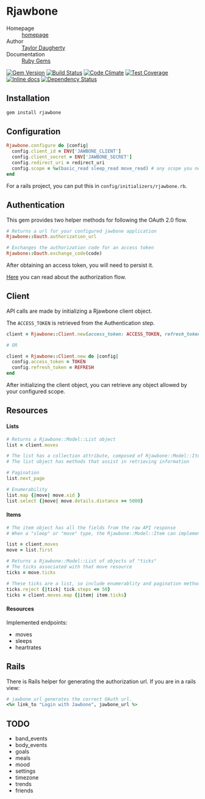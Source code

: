 # Rjawbone

<dl>
  <dt>Homepage</dt><dd><a href="#">homepage</a></dd>
  <dt>Author</dt><dd><a href="">Taylor Daugherty</a></dd>
  <dt>Documentation</dt><dd><a href="#">Ruby Gems</a></dd>
</dl>

[![Gem Version](https://badge.fury.io/rb/rjawbone.svg)](https://badge.fury.io/rb/rjawbone)
[![Build Status](https://travis-ci.org/tylrd/rjawbone.svg?branch=master)](https://travis-ci.org/tylrd/rjawbone)
[![Code Climate](https://codeclimate.com/github/tylrd/rjawbone/badges/gpa.svg)](https://codeclimate.com/github/tylrd/rjawbone)
[![Test Coverage](https://codeclimate.com/github/tylrd/rjawbone/badges/coverage.svg)](https://codeclimate.com/github/tylrd/rjawbone/coverage)
[![Inline docs](http://inch-ci.org/github/tylrd/rjawbone.svg?branch=master)](http://inch-ci.org/github/tylrd/rjawbone)
[![Dependency Status](https://gemnasium.com/tylrd/rjawbone.svg)](https://gemnasium.com/tylrd/rjawbone)

## Installation

```ruby
gem install rjawbone
```


## Configuration

```ruby
Rjawbone.configure do |config|
  config.client_id = ENV['JAWBONE_CLIENT']
  config.client_secret = ENV['JAWBONE_SECRET']
  config.redirect_uri = redirect_uri
  config.scope = %w(basic_read sleep_read move_read) # any scope you need here
end
```

For a rails project, you can put this in `config/initializers/rjawbone.rb`.

## Authentication

This gem provides two helper methods for following the OAuth 2.0 flow.

```ruby
# Returns a url for your configured jawbone application
Rjawbone::Oauth.authorization_url 

# Exchanges the authorization code for an access token
Rjawbone::Oauth.exchange_code(code)
```

After obtaining an access token, you will need to persist it.

[Here](https://jawbone.com/up/developer/authentication) you can read about the authorization flow.


## Client

API calls are made by initializing a Rjawbone client object. 

The `ACCESS_TOKEN` is retrieved from the Authentication step.

```ruby
client = Rjawbone::Client.new(access_token: ACCESS_TOKEN, refresh_token: REFRESH)

# OR

client = Rjawbone::Client.new do |config|
  config.access_token = TOKEN
  config.refresh_token = REFRESH
end
```

After initializing the client object, you can retrieve any object allowed by your configured scope.

## Resources

#### Lists

```ruby
# Returns a Rjawbone::Model::List object
list = client.moves

# The list has a collection attribute, composed of Rjawbone::Model::Item objects
# The list object has methods that assist in retrieving information

# Pagination
list.next_page

# Enumerability
list.map {|move| move.xid }
list.select {|move| move.details.distance >= 5000}
```

#### Items

```ruby
# The item object has all the fields from the raw API response
# When a "sleep" or "move" type, the Rjawbone::Model::Item can implement the #ticks method

list = client.moves
move = list.first

# Returns a Rjawbone::Model::List of objects of "ticks"
# The ticks associated with that move resource
ticks = move.ticks

# These ticks are a list, so include enumerablity and pagination methods
ticks.reject {|tick| tick.steps <= 50}
ticks = client.moves.map {|item| item.ticks}
```

#### Resources

Implemented endpoints:
- moves
- sleeps
- heartrates

## Rails

There is Rails helper for generating the authorization url. If you are in a rails view:

```ruby
# jawbone_url generates the correct OAuth url.
<%= link_to "Login with Jawbone", jawbone_url %>
```

## TODO

- band_events
- body_events
- goals
- meals
- mood
- settings
- timezone
- trends
- friends
